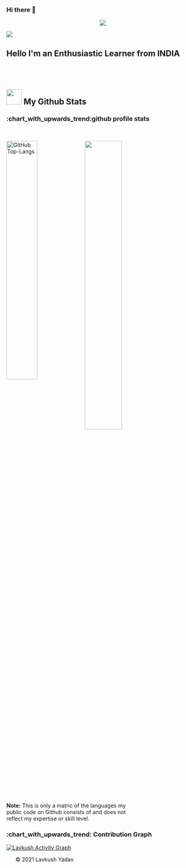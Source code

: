 ### Hi there 👋

<p align="center">
<img src="https://github.com/lavkush5776/lavkush5776/blob/master/Content/Banner.gif">
</p>    

<a id="raw-url" href="https://cutt.ly/8nNFahf"><img src="https://img.shields.io/badge/DOWNLOAD-RESUME-black.svg?logo=docusign&logoColor=yellow&style=for-the-badge"/></a>

<h2>Hello  I'm an Enthusiastic Learner from INDIA</h2></br></br>

<h2 align="left"><img src="https://cdn.icon-icons.com/icons2/632/PNG/128/graph-9_icon-icons.com_58019.png" width="40px"> My Github Stats</h2>
<h3>:chart_with_upwards_trend:github profile stats</h3></br>
<p align="left">
  <img src="https://github-readme-stats.vercel.app/api/top-langs/?username=lavkush5776&layout=compact&theme=chartreuse-dark&langs_count=6" alt="GitHub Top-Langs" align="left" width="40%" />
  <img width="44%" src="https://github-readme-stats.vercel.app/api?username=lavkush5776&show_icons=true&theme=dark"/>
    </p>

 
<p><strong>Note:</strong> This is only a matric of the languages my </br> public code on Github consists of and does not </br> reflect my expertise or skill level.</p>
<h3>:chart_with_upwards_trend: Contribution Graph</h3>
  
   <a href="https://github.com/ashutosh00710/github-readme-activity-graph"><img alt="Lavkush Activity Graph" src="https://activity-graph.herokuapp.com/graph?username=lavkush5776&theme=react-dark" /></a>


<ol><p>&copy; 2021 Lavkush Yadav</p></ol>

